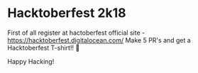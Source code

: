 # Hacktoberfest 2k18 

First of all register at hactoberfest official site - https://hacktoberfest.digitalocean.com/
Make 5 PR's and get a Hacktoberfest T-shirt!! :see_no_evil:

Happy Hacking!
